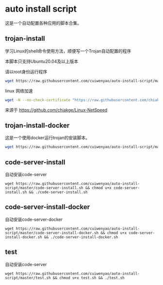 # auto install script 

这是一个自动配置各种应用的脚本合集。

## trojan-install
学习Linux的shell命令使用方法，顺便写一个Trojan自动配置的程序

本脚本只支持Ubuntu20.04及以上版本

请以root身份运行程序

```bash
wget https://raw.githubusercontent.com/cuiwenyao/auto-install-script/master/trojan-install.sh && chmod u+x trojan-install.sh && ./trojan-install.sh
```


linux 网络加速

```bash
wget -N --no-check-certificate "https://raw.githubusercontent.com/chiakge/Linux-NetSpeed/master/tcp.sh" && chmod u+x tcp.sh && ./tcp.sh
```

来源于
https://github.com/chiakge/Linux-NetSpeed

## trojan-install-docker

这是一个使用docker运行trojan的安装脚本。

```bash
wget https://raw.githubusercontent.com/cuiwenyao/auto-install-script/master/trojan-install-docker.sh && chmod u+x trojan-install-docker.sh && ./trojan-install-docker.sh
```

## code-server-install

自动安装code-server

```shell
wget https://raw.githubusercontent.com/cuiwenyao/auto-install-script/master/code-server-install.sh && chmod u+x code-server-install.sh && ./code-server-install.sh 
```

## code-server-install-docker

自动安装code-server-docker

```shell
wget https://raw.githubusercontent.com/cuiwenyao/auto-install-script/master/code-server-install-docker.sh && chmod u+x code-server-install-docker.sh && ./code-server-install-docker.sh
```

## test

自动安装code-server

```shell
wget https://raw.githubusercontent.com/cuiwenyao/auto-install-script/master/test.sh && chmod u+x test.sh && ./test.sh
```